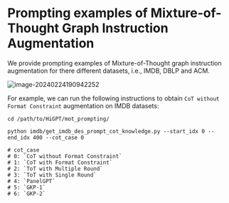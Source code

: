 # Prompting examples of Mixture-of-Thought Graph Instruction Augmentation

We provide prompting examples of Mixture-of-Thought graph instruction augmentation for there different datasets, i.e., IMDB, DBLP and ACM. 

![image-20240224190942252](/Users/tangjiabin/Documents/HiGPT_open/HiGPT/images/mot_prompt.png)

For example, we can run the following instructions to obtain `CoT without Format Constraint` augmentation on IMDB datasets: 

```shell
cd /path/to/HiGPT/mot_prompting/

python imdb/get_imdb_des_prompt_cot_knowledge.py --start_idx 0 --end_idx 400 --cot_case 0

# cot_case
# 0: `CoT without Format Constraint`
# 1: `CoT with Format Constraint`
# 2: `ToT with Multiple Round`
# 3: `ToT with Single Round`
# 4: `PanelGPT`
# 5: `GKP-1`
# 6: `GKP-2`
```



